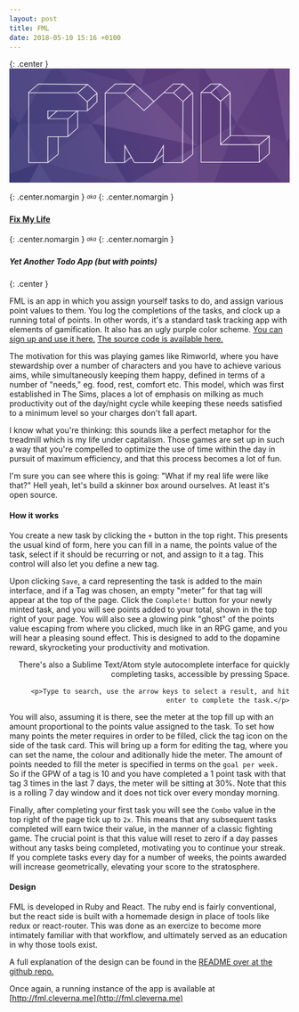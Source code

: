 ```yaml
---
layout: post
title: FML
date: 2018-05-10 15:16 +0100
---
```


{: .center }
[![FML](/assets/img/fml_logo.jpg "FML aka Fix My Life")](http://fml.cleverna.me)


{: .center.nomargin }
<sub><sup>*aka*</sup></sub>
{: .center.nomargin }
#### [Fix My Life](http://fml.cleverna.me)
{: .center.nomargin }
<sub><sup>*aka*</sup></sub>
{: .center.nomargin }
##### Yet Another Todo App (but with points)
{: .center }

FML is an app in which you assign yourself tasks to do, and assign various point values to them. You log the completions of the tasks, and clock up a running total of points. In other words, it's a standard task tracking app with elements of gamification. It also has an ugly purple color scheme. [You can sign up and use it here.](http://fml.cleverna.me) [The source code is available here.](https://github.com/JonnieCache/FML)

<div class="gallery">
</div>
<!-- more -->

The motivation for this was playing games like Rimworld, where you have stewardship over a number of characters and you have to achieve various aims, while simultaneously keeping them happy, defined in terms of a number of "needs," eg. food, rest, comfort etc. This model, which was first established in The Sims, places a lot of emphasis on milking as much productivity out of the day/night cycle while keeping these needs satisfied to a minimum level so your charges don't fall apart.

<div class="gallery">
</div>

I know what you're thinking: this sounds like a perfect metaphor for the treadmill which is my life under capitalism. Those games are set up in such a way that you're compelled to optimize the use of time within the day in pursuit of maximum efficiency, and that this process becomes a lot of fun.

I'm sure you can see where this is going: "What if my real life were like that?" Hell yeah, let's build a skinner box around ourselves. At least it's open source.

#### How it works

You create a new task by clicking the `+` button in the top right. This presents the usual kind of form, here you can fill in a name, the points value of the task, select if it should be recurring or not, and assign to it a tag. This control will also let you define a new tag.

Upon clicking `Save`, a card representing the task is added to the main interface, and if a Tag was chosen, an empty "meter" for that tag will appear at the top of the page. Click the `Complete!` button for your newly minted task, and you will see points added to your total, shown in the top right of your page. You will also see a glowing pink "ghost" of the points value escaping from where you clicked, much like in an RPG game, and you will hear a pleasing sound effect. This is designed to add to the dopamine reward, skyrocketing your productivity and motivation.

<div class="gallery" style="align-items: flex-start">
  <div style="text-align: right">
    <p>There's also a Sublime Text/Atom style autocomplete interface for quickly completing tasks, accessible by pressing Space.</p>
    
    <p>Type to search, use the arrow keys to select a result, and hit enter to complete the task.</p>
  </div>
  
</div>

You will also, assuming it is there, see the meter at the top fill up with an amount proportional to the points value assigned to the task. To set how many points the meter requires in order to be filled, click the tag icon on the side of the task card. This will bring up a form for editing the tag, where you can set the name, the colour and aditionally hide the meter.
The amount of points needed to fill the meter is specified in terms on the `goal per week.` So if the GPW of a tag is 10 and you have completed a 1 point task with that tag 3 times in the last 7 days, the meter will be sitting at 30%. Note that this is a rolling 7 day window and it does not tick over every monday morning.

Finally, after completing your first task you will see the `Combo` value in the top right of the page tick up to `2x`. This means that any subsequent tasks completed will earn twice their value, in the manner of a classic fighting game. The crucial point is that this value will reset to zero if a day passes without any tasks being completed, motivating you to continue your streak. If you complete tasks every day for a number of weeks, the points awarded will increase geometrically, elevating your score to the stratosphere.

#### Design

FML is developed in Ruby and React. The ruby end is fairly conventional, but the react side is built with a homemade design in place of tools like redux or react-router. This was done as an exercize to become more intimately familiar with that workflow, and ultimately served as an education in why those tools exist.

A full explanation of the design can be found in the [README over at the github repo.](https://github.com/JonnieCache/FML)

Once again, a running instance of the app is available at [http://fml.cleverna.me](http://fml.cleverna.me)
